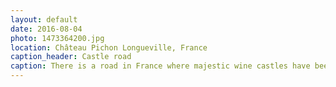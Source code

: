 ```yaml
---
layout: default
date: 2016-08-04
photo: 1473364200.jpg
location: Château Pichon Longueville, France
caption_header: Castle road
caption: There is a road in France where majestic wine castles have been built every few kilometers! Gorgeous
---
```

